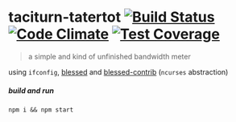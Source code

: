 
# taciturn-tatertot [![Build Status](https://travis-ci.org/skibz/taciturn-tatertot.svg)](https://travis-ci.org/skibz/taciturn-tatertot) [![Code Climate](https://codeclimate.com/github/skibz/taciturn-tatertot/badges/gpa.svg)](https://codeclimate.com/github/skibz/taciturn-tatertot) [![Test Coverage](https://codeclimate.com/github/skibz/taciturn-tatertot/badges/coverage.svg)](https://codeclimate.com/github/skibz/taciturn-tatertot/coverage)

> a simple and kind of unfinished bandwidth meter

using `ifconfig`, [blessed](https://github.com/chjj/blessed) and [blessed-contrib](https://github.com/yaronn/blessed-contrib) (`ncurses` abstraction)

##### build and run

```
npm i && npm start
```

